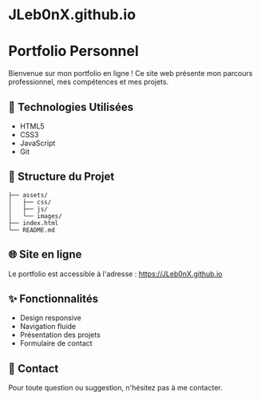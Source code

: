 # JLeb0nX.github.io
# Portfolio Personnel

Bienvenue sur mon portfolio en ligne ! Ce site web présente mon parcours professionnel, mes compétences et mes projets.

## 🚀 Technologies Utilisées

- HTML5
- CSS3
- JavaScript
- Git

## 📁 Structure du Projet

```
├── assets/
│   ├── css/
│   ├── js/
│   └── images/
├── index.html
└── README.md

```

## 🌐 Site en ligne

Le portfolio est accessible à l'adresse : https://JLeb0nX.github.io

## ✨ Fonctionnalités

- Design responsive
- Navigation fluide
- Présentation des projets
- Formulaire de contact

## 📝 Contact

Pour toute question ou suggestion, n'hésitez pas à me contacter.
